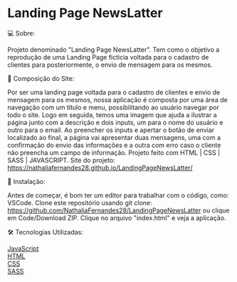 # Landing Page NewsLatter



💻 Sobre:

Projeto denominado "Landing Page NewsLatter". Tem como o objetivo a reprodução de uma Landing Page ficticia voltada para o cadastro de clientes
para posteriormente, o envio de mensagem para os mesmos.  



📝 Composição do Site:

 Por ser uma landing page voltada para o cadastro de clientes e envio de mensagem para os mesmos, nossa aplicação é composta por uma área de navegação 
 com um título e  menu, possibilitando ao usuário navegar por todo o site. 
 Logo em seguida, temos uma imagem que ajuda a ilustrar a página junto com a descrição e dois inputs, um para o nome do usuário e outro para o email.
 Ao preencher os inputs e apertar o botão de enviar localizado ao final, a página vai apresentar duas mensagens, uma com a confirmação do envio das informações e a 
 outra com erro caso o cliente não preencha um campo de informação. Projeto feito com HTML | CSS | SASS | JAVASCRIPT. 
 Site do projeto: https://nathaliafernandes28.github.io/LandingPageNewsLatter/

🏁 Instalação:

Antes de começar, é bom ter um editor para trabalhar com o código, como: VSCode. 
Clone este repositório usando git clone: https://github.com/NathaliaFernandes28/LandingPageNewsLatter ou clique em Code/Download ZIP.
Clique no arquivo "index.html" e veja a aplicação.

🛠️ Tecnologias Utilizadas:  

[JavaScript](https://developer.mozilla.org/pt-BR/docs/Web/JavaScript)
<br>
[HTML](https://developer.mozilla.org/pt-BR/docs/Web/HTML)
<br>
[CSS](https://developer.mozilla.org/pt-BR/docs/Web/CSS)
<br>
[SASS](https://sass-lang.com/)
